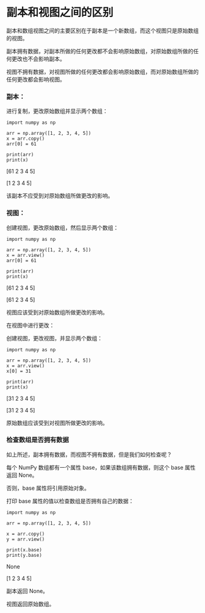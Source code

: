 # 副本和视图之间的区别

副本和数组视图之间的主要区别在于副本是一个新数组，而这个视图只是原始数组的视图。

副本拥有数据，对副本所做的任何更改都不会影响原始数组，对原始数组所做的任何更改也不会影响副本。

视图不拥有数据，对视图所做的任何更改都会影响原始数组，而对原始数组所做的任何更改都会影响视图。

### 副本：

进行复制，更改原始数组并显示两个数组：

```
import numpy as np

arr = np.array([1, 2, 3, 4, 5])
x = arr.copy()
arr[0] = 61

print(arr) 
print(x)
```

[61 2 3 4 5]

[1 2 3 4 5]

该副本不应受到对原始数组所做更改的影响。

### 视图：

创建视图，更改原始数组，然后显示两个数组：

```
import numpy as np

arr = np.array([1, 2, 3, 4, 5])
x = arr.view()
arr[0] = 61

print(arr) 
print(x)
```

[61 2 3 4 5]

[61 2 3 4 5]

视图应该受到对原始数组所做更改的影响。

在视图中进行更改：

创建视图，更改视图，并显示两个数组：

```
import numpy as np

arr = np.array([1, 2, 3, 4, 5])
x = arr.view()
x[0] = 31

print(arr) 
print(x)
```

[31 2 3 4 5]

[31 2 3 4 5]

原始数组应该受到对视图所做更改的影响。

### 检查数组是否拥有数据

如上所述，副本拥有数据，而视图不拥有数据，但是我们如何检查呢？

每个 NumPy 数组都有一个属性 base，如果该数组拥有数据，则这个 base 属性返回 None。

否则，base 属性将引用原始对象。

打印 base 属性的值以检查数组是否拥有自己的数据：

```
import numpy as np

arr = np.array([1, 2, 3, 4, 5])

x = arr.copy()
y = arr.view()

print(x.base)
print(y.base)
```

None

[1 2 3 4 5]

副本返回 None。

视图返回原始数组。